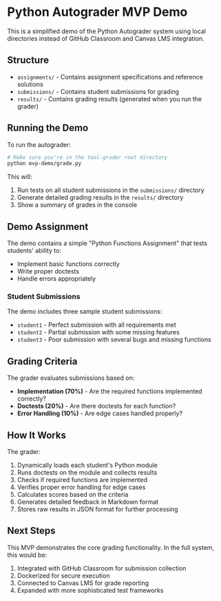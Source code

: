 # Python Autograder MVP Demo

This is a simplified demo of the Python Autograder system using local directories instead of GitHub Classroom and Canvas LMS integration.

## Structure

- `assignments/` - Contains assignment specifications and reference solutions
- `submissions/` - Contains student submissions for grading
- `results/` - Contains grading results (generated when you run the grader)

## Running the Demo

To run the autograder:

```bash
# Make sure you're in the tool-grader root directory
python mvp-demo/grade.py
```

This will:
1. Run tests on all student submissions in the `submissions/` directory
2. Generate detailed grading results in the `results/` directory
3. Show a summary of grades in the console

## Demo Assignment

The demo contains a simple "Python Functions Assignment" that tests students' ability to:
- Implement basic functions correctly
- Write proper doctests
- Handle errors appropriately

### Student Submissions

The demo includes three sample student submissions:
- `student1` - Perfect submission with all requirements met
- `student2` - Partial submission with some missing features
- `student3` - Poor submission with several bugs and missing functions

## Grading Criteria

The grader evaluates submissions based on:
- **Implementation (70%)** - Are the required functions implemented correctly?
- **Doctests (20%)** - Are there doctests for each function?
- **Error Handling (10%)** - Are edge cases handled properly?

## How It Works

The grader:
1. Dynamically loads each student's Python module
2. Runs doctests on the module and collects results
3. Checks if required functions are implemented
4. Verifies proper error handling for edge cases
5. Calculates scores based on the criteria
6. Generates detailed feedback in Markdown format
7. Stores raw results in JSON format for further processing

## Next Steps

This MVP demonstrates the core grading functionality. In the full system, this would be:
1. Integrated with GitHub Classroom for submission collection
2. Dockerized for secure execution
3. Connected to Canvas LMS for grade reporting
4. Expanded with more sophisticated test frameworks
